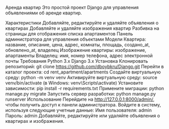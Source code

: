 Аренда квартир
Это простой проект Django для управления объявлениями об аренде квартир.

Характеристики
Добавляйте, редактируйте и удаляйте объявления о квартирах
Добавляйте и удаляйте изображения квартир
Разбивка на страницы для отображения списка апартаментов
Панель администратора для управления объектами
Модели
Квартира: название, описание, цена, адрес, комнаты, площадь, создано_at, обновлено_at, владелец
Изображение квартиры: изображение, апартаменты
Владелец: имя, номер телефона, адрес электронной почты
Требования
Python 3.x
Django 3.x
Установка
Клонировать репозиторий: git clone https://github.com/dboybkru/Django.git
Перейти в каталог проекта: cd rent_apartment/apartments
Создайте виртуальную среду: python -m venv venv
Активируйте виртуальную среду: source venv/bin/activate (в Windows: venv\Scripts\activate)
Установите зависимости: pip install -r requirements.txt
Примените миграции: python manage.py migrate
Запустить сервер разработки: python manage.py runserver
Использование
Перейдите на http://127.0.0.1:8000/admin/, чтобы получить доступ к панели администратора.
Войдите в систему, используя следующие учетные данные:
Имя пользователя: admin
Пароль: admin
Добавляйте, редактируйте или удаляйте объявления о квартирах и изображения.
